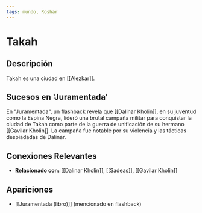 ```yaml
---
tags: mundo, Roshar
---
```


# Takah

## Descripción
Takah es una ciudad en [[Alezkar]].

## Sucesos en 'Juramentada'
En "Juramentada", un flashback revela que [[Dalinar Kholin]], en su juventud como la Espina Negra, lideró una brutal campaña militar para conquistar la ciudad de Takah como parte de la guerra de unificación de su hermano [[Gavilar Kholin]]. La campaña fue notable por su violencia y las tácticas despiadadas de Dalinar.

## Conexiones Relevantes
* **Relacionado con:** [[Dalinar Kholin]], [[Sadeas]], [[Gavilar Kholin]]

## Apariciones
* [[Juramentada (libro)]] (mencionado en flashback)
